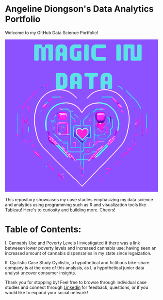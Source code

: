 # Angeline Diongson's Data Analytics Portfolio 

Welcome to my GitHub Data Science Portfolio! 

![Angy's Portfolio](angy'sportfolio.png)


This repository showcases my case studies emphasizing my data science and analytics using programming such as R and visualization tools like Tableau! Here's to curiosity and building more. Cheers!


# Table of Contents:


 I. Cannabis Use and Poverty Levels 
    I investigated if there was a link betweeen lower poverty levels and increased cannabis use; having seen an increased amount of cannabis dispensaries in my state since legaization.
 
 II. Cyclistic Case Study 
    Cyclistic, a hypothetical and fictitious bike-share company is at the core of this analysis, as I, a hypothetical junior data analyst uncover consumer insights.



Thank you for stopping by! Feel free to browse through individual case studies and connect through  [Linkedin](https://www.linkedin.com/in/angeline-diongson-6190821a6/) for feedback, questions, or if you would like to expand your social network!
